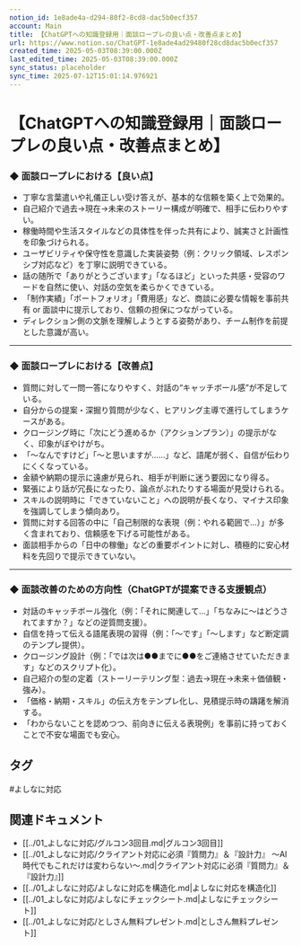 ```yaml
---
notion_id: 1e8ade4a-d294-80f2-8cd8-dac5b0ecf357
account: Main
title: 【ChatGPTへの知識登録用｜面談ロープレの良い点・改善点まとめ】
url: https://www.notion.so/ChatGPT-1e8ade4ad29480f28cd8dac5b0ecf357
created_time: 2025-05-03T08:39:00.000Z
last_edited_time: 2025-05-03T08:39:00.000Z
sync_status: placeholder
sync_time: 2025-07-12T15:01:14.976921
---
```

# 【ChatGPTへの知識登録用｜面談ロープレの良い点・改善点まとめ】

### ◆ 面談ロープレにおける【良い点】
- 丁寧な言葉遣いや礼儀正しい受け答えが、基本的な信頼を築く上で効果的。
- 自己紹介で過去→現在→未来のストーリー構成が明確で、相手に伝わりやすい。
- 稼働時間や生活スタイルなどの具体性を伴った共有により、誠実さと計画性を印象づけられる。
- ユーザビリティや保守性を意識した実装姿勢（例：クリック領域、レスポンシブ対応など）を丁寧に説明できている。
- 話の随所で「ありがとうございます」「なるほど」といった共感・受容のワードを自然に使い、対話の空気を柔らかくできている。
- 「制作実績」「ポートフォリオ」「費用感」など、商談に必要な情報を事前共有 or 面談中に提示しており、信頼の担保につながっている。
- ディレクション側の文脈を理解しようとする姿勢があり、チーム制作を前提とした意識が高い。
---
### ◆ 面談ロープレにおける【改善点】
- 質問に対して一問一答になりやすく、対話の“キャッチボール感”が不足している。
- 自分からの提案・深掘り質問が少なく、ヒアリング主導で進行してしまうケースがある。
- クロージング時に「次にどう進めるか（アクションプラン）」の提示がなく、印象がぼやけがち。
- 「〜なんですけど」「〜と思いますが……」など、語尾が弱く、自信が伝わりにくくなっている。
- 金額や納期の提示に遠慮が見られ、相手が判断に迷う要因になり得る。
- 緊張により話が冗長になったり、論点がぶれたりする場面が見受けられる。
- スキルの説明時に「できていないこと」への説明が長くなり、マイナス印象を強調してしまう傾向あり。
- 質問に対する回答の中に「自己制限的な表現（例：やれる範囲で…）」が多く含まれており、信頼感を下げる可能性がある。
- 面談相手からの「日中の稼働」などの重要ポイントに対し、積極的に安心材料を先回りで提示できていない。
---
### ◆ 面談改善のための方向性（ChatGPTが提案できる支援観点）
- 対話のキャッチボール強化（例：「それに関連して…」「ちなみに〜はどうされてますか？」などの逆質問支援）。
- 自信を持って伝える語尾表現の習得（例：「〜です」「〜します」など断定調のテンプレ提供）。
- クロージング設計（例：「では次は●●までに●●をご連絡させていただきます」などのスクリプト化）。
- 自己紹介の型の定着（ストーリーテリング型：過去→現在→未来＋価値観・強み）。
- 「価格・納期・スキル」の伝え方をテンプレ化し、見積提示時の躊躇を解消する。
- 「わからないことを認めつつ、前向きに伝える表現例」を事前に持っておくことで不安な場面でも安心。

## タグ

#よしなに対応 

## 関連ドキュメント

- [[../01_よしなに対応/グルコン3回目.md|グルコン3回目]]
- [[../01_よしなに対応/クライアント対応に必須『質問力』＆『設計力』
〜AI時代でもこれだけは変わらない〜.md|クライアント対応に必須『質問力』＆『設計力』]]
- [[../01_よしなに対応/よしなに対応を構造化.md|よしなに対応を構造化]]
- [[../01_よしなに対応/よしなにチェックシート.md|よしなにチェックシート]]
- [[../01_よしなに対応/としさん無料プレゼント.md|としさん無料プレゼント]]
